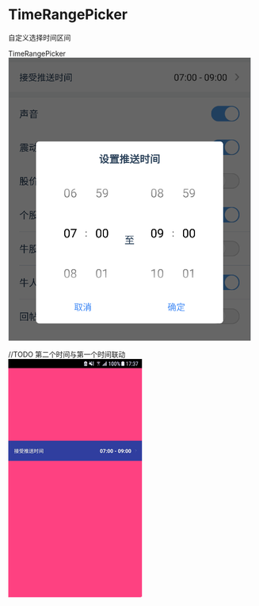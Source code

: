 # TimeRangePicker
自定义选择时间区间

TimeRangePicker
![](/app/screenshots/TimeRangePickerDialog.png)

//TODO
第二个时间与第一个时间联动
![](/app/screenshots/timeDialog.gif)
